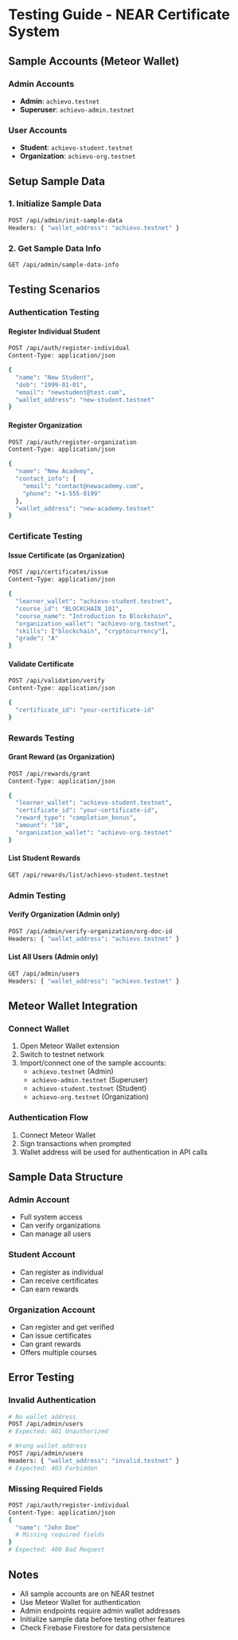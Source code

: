
# Testing Guide - NEAR Certificate System

## Sample Accounts (Meteor Wallet)

### Admin Accounts
- **Admin**: `achievo.testnet`
- **Superuser**: `achievo-admin.testnet`

### User Accounts  
- **Student**: `achievo-student.testnet`
- **Organization**: `achievo-org.testnet`

## Setup Sample Data

### 1. Initialize Sample Data
```bash
POST /api/admin/init-sample-data
Headers: { "wallet_address": "achievo.testnet" }
```

### 2. Get Sample Data Info
```bash
GET /api/admin/sample-data-info
```

## Testing Scenarios

### Authentication Testing

#### Register Individual Student
```bash
POST /api/auth/register-individual
Content-Type: application/json

{
  "name": "New Student",
  "dob": "1999-01-01", 
  "email": "newstudent@test.com",
  "wallet_address": "new-student.testnet"
}
```

#### Register Organization
```bash
POST /api/auth/register-organization
Content-Type: application/json

{
  "name": "New Academy",
  "contact_info": {
    "email": "contact@newacademy.com",
    "phone": "+1-555-0199"
  },
  "wallet_address": "new-academy.testnet"
}
```

### Certificate Testing

#### Issue Certificate (as Organization)
```bash
POST /api/certificates/issue
Content-Type: application/json

{
  "learner_wallet": "achievo-student.testnet",
  "course_id": "BLOCKCHAIN_101",
  "course_name": "Introduction to Blockchain", 
  "organization_wallet": "achievo-org.testnet",
  "skills": ["blockchain", "cryptocurrency"],
  "grade": "A"
}
```

#### Validate Certificate
```bash
POST /api/validation/verify
Content-Type: application/json

{
  "certificate_id": "your-certificate-id"
}
```

### Rewards Testing

#### Grant Reward (as Organization)
```bash
POST /api/rewards/grant
Content-Type: application/json

{
  "learner_wallet": "achievo-student.testnet",
  "certificate_id": "your-certificate-id",
  "reward_type": "completion_bonus",
  "amount": "10",
  "organization_wallet": "achievo-org.testnet"
}
```

#### List Student Rewards
```bash
GET /api/rewards/list/achievo-student.testnet
```

### Admin Testing

#### Verify Organization (Admin only)
```bash
POST /api/admin/verify-organization/org-doc-id
Headers: { "wallet_address": "achievo.testnet" }
```

#### List All Users (Admin only)
```bash
GET /api/admin/users
Headers: { "wallet_address": "achievo.testnet" }
```

## Meteor Wallet Integration

### Connect Wallet
1. Open Meteor Wallet extension
2. Switch to testnet network
3. Import/connect one of the sample accounts:
   - `achievo.testnet` (Admin)
   - `achievo-admin.testnet` (Superuser)  
   - `achievo-student.testnet` (Student)
   - `achievo-org.testnet` (Organization)

### Authentication Flow
1. Connect Meteor Wallet
2. Sign transactions when prompted
3. Wallet address will be used for authentication in API calls

## Sample Data Structure

### Admin Account
- Full system access
- Can verify organizations
- Can manage all users

### Student Account  
- Can register as individual
- Can receive certificates
- Can earn rewards

### Organization Account
- Can register and get verified
- Can issue certificates
- Can grant rewards
- Offers multiple courses

## Error Testing

### Invalid Authentication
```bash
# No wallet address
POST /api/admin/users
# Expected: 401 Unauthorized

# Wrong wallet address  
POST /api/admin/users
Headers: { "wallet_address": "invalid.testnet" }
# Expected: 403 Forbidden
```

### Missing Required Fields
```bash
POST /api/auth/register-individual
Content-Type: application/json
{
  "name": "John Doe"
  # Missing required fields
}
# Expected: 400 Bad Request
```

## Notes

- All sample accounts are on NEAR testnet
- Use Meteor Wallet for authentication
- Admin endpoints require admin wallet addresses
- Initialize sample data before testing other features
- Check Firebase Firestore for data persistence

